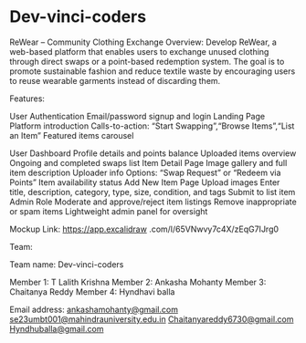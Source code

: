 # Dev-vinci-coders



ReWear – Community Clothing Exchange
Overview:
Develop ReWear, a web-based platform that enables users to exchange unused clothing
through direct swaps or a point-based redemption system. The goal is to promote sustainable
fashion and reduce textile waste by encouraging users to reuse wearable garments instead of
discarding them.

Features:

User Authentication
   Email/password signup and login
Landing Page
   Platform introduction
   Calls-to-action: “Start Swapping”,“Browse Items”,“List an Item”
   Featured items carousel

User Dashboard
   Profile details and points balance
   Uploaded items overview
   Ongoing and completed swaps list
Item Detail Page
   Image gallery and full item description
   Uploader info
   Options: “Swap Request” or “Redeem via Points”
Item availability status
   Add New Item Page
   Upload images
   Enter title, description, category, type, size, condition, and tags
   Submit to list item
Admin Role
   Moderate and approve/reject item listings
   Remove inappropriate or spam items
   Lightweight admin panel for oversight

Mockup Link: https://app.excalidraw .com/l/65VNwvy7c4X/zEqG7IJrg0


Team:

Team name: Dev-vinci-coders

Member 1: T Lalith Krishna
Member 2: Ankasha Mohanty
Member 3: Chaitanya Reddy
Member 4: Hyndhavi balla

Email address: 
  ankashamohanty@gmail.com
  se23umbt001@mahindrauniversity.edu.in
  Chaitanyareddy6730@gmail.com
  Hyndhuballa@gmail.com


  



